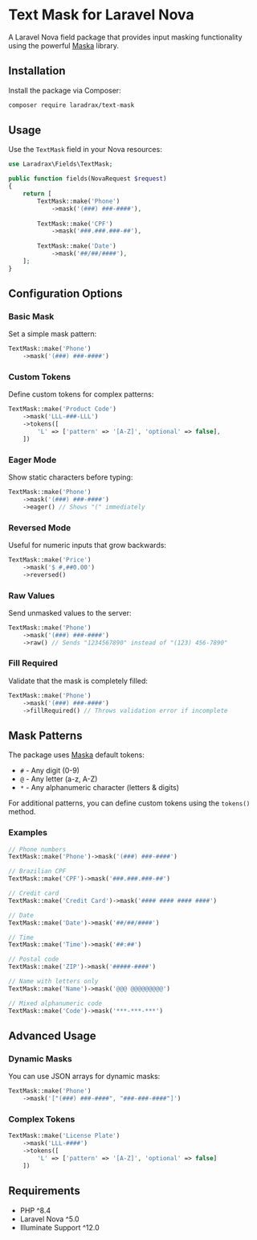 # Text Mask for Laravel Nova

A Laravel Nova field package that provides input masking functionality using the powerful [Maska](https://github.com/beholdr/maska) library.

## Installation

Install the package via Composer:

```bash
composer require laradrax/text-mask
```

## Usage

Use the `TextMask` field in your Nova resources:

```php
use Laradrax\Fields\TextMask;

public function fields(NovaRequest $request)
{
    return [
        TextMask::make('Phone')
            ->mask('(###) ###-####'),
            
        TextMask::make('CPF')
            ->mask('###.###.###-##'),
            
        TextMask::make('Date')
            ->mask('##/##/####'),
    ];
}
```

## Configuration Options

### Basic Mask

Set a simple mask pattern:

```php
TextMask::make('Phone')
    ->mask('(###) ###-####')
```

### Custom Tokens

Define custom tokens for complex patterns:

```php
TextMask::make('Product Code')
    ->mask('LLL-###-LLL')
    ->tokens([
        'L' => ['pattern' => '[A-Z]', 'optional' => false],
    ])
```

### Eager Mode

Show static characters before typing:

```php
TextMask::make('Phone')
    ->mask('(###) ###-####')
    ->eager() // Shows "(" immediately
```

### Reversed Mode

Useful for numeric inputs that grow backwards:

```php
TextMask::make('Price')
    ->mask('$ #,##0.00')
    ->reversed()
```

### Raw Values

Send unmasked values to the server:

```php
TextMask::make('Phone')
    ->mask('(###) ###-####')
    ->raw() // Sends "1234567890" instead of "(123) 456-7890"
```

### Fill Required

Validate that the mask is completely filled:

```php
TextMask::make('Phone')
    ->mask('(###) ###-####')
    ->fillRequired() // Throws validation error if incomplete
```

## Mask Patterns

The package uses [Maska](https://github.com/beholdr/maska) default tokens:

- `#` - Any digit (0-9)
- `@` - Any letter (a-z, A-Z)
- `*` - Any alphanumeric character (letters & digits)

For additional patterns, you can define custom tokens using the `tokens()` method.

### Examples

```php
// Phone numbers
TextMask::make('Phone')->mask('(###) ###-####')

// Brazilian CPF
TextMask::make('CPF')->mask('###.###.###-##')

// Credit card
TextMask::make('Credit Card')->mask('#### #### #### ####')

// Date
TextMask::make('Date')->mask('##/##/####')

// Time
TextMask::make('Time')->mask('##:##')

// Postal code
TextMask::make('ZIP')->mask('#####-####')

// Name with letters only
TextMask::make('Name')->mask('@@@ @@@@@@@@@')

// Mixed alphanumeric code
TextMask::make('Code')->mask('***-***-***')
```

## Advanced Usage

### Dynamic Masks

You can use JSON arrays for dynamic masks:

```php
TextMask::make('Phone')
    ->mask('["(###) ###-####", "###-###-####"]')
```

### Complex Tokens

```php
TextMask::make('License Plate')
    ->mask('LLL-####')
    ->tokens([
        'L' => ['pattern' => '[A-Z]', 'optional' => false]
    ])
```

## Requirements

- PHP ^8.4
- Laravel Nova ^5.0
- Illuminate Support ^12.0
